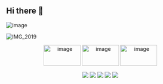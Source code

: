 ## Hi there 👋
![image](https://github.com/user-attachments/assets/4be9d8ed-e905-48de-84e0-e0786a06fa75)

![IMG_2019](https://github.com/user-attachments/assets/4aab9ced-d720-48cb-941a-d59a93be63b1)

<p align="center">
<img width="99" height="56" alt="image" src="https://github.com/user-attachments/assets/8ee7e741-ca21-46de-8aa0-c24448c0a2f3" />
<img width="99" height="56" alt="image" src="https://github.com/user-attachments/assets/023a0bf9-4237-4538-8848-a3d765e3ca44" />
<img width="99" height="56" alt="image" src="https://github.com/user-attachments/assets/783a8ef3-be23-4dd3-8e90-78fe5eeaaf7e" />
</p>

<p align="center">
<img src="https://github.com/user-attachments/assets/1b0815a7-e3d9-4946-bd32-cd47f0db065c">
<img src="https://github.com/user-attachments/assets/8afdccc3-dd6f-490e-abe5-972037328aef">
<img src="https://github.com/user-attachments/assets/5d278e89-f40d-4233-b36e-3083eacddae2">
<img src="https://github.com/user-attachments/assets/cf8980dd-4871-4554-ba1b-713c636c6a49">
<img src="https://github.com/user-attachments/assets/8fa9a23f-df13-47f8-b54a-8421b20847dc">
</p>
